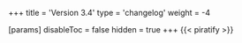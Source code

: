 +++
title = 'Version 3.4'
type = 'changelog'
weight = -4

[params]
  disableToc = false
  hidden = true
+++
{{< piratify >}}
